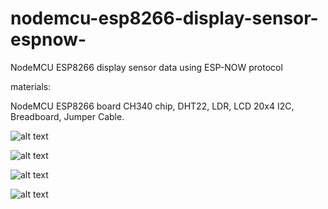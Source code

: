 # nodemcu-esp8266-display-sensor-espnow-
NodeMCU ESP8266 display sensor data using ESP-NOW protocol


materials:

NodeMCU ESP8266 board CH340 chip, DHT22, LDR, LCD 20x4 I2C, Breadboard, Jumper Cable.

![alt text](https://github.com/jenizar/nodemcu-esp8266-display-sensor-espnow-/blob/main/screenshot/image1.png)

![alt text](https://github.com/jenizar/nodemcu-esp8266-display-sensor-espnow-/blob/main/screenshot/image2.png)

![alt text](https://github.com/jenizar/nodemcu-esp8266-display-sensor-espnow-/blob/main/screenshot/image3.png)

![alt text](https://github.com/jenizar/nodemcu-esp8266-display-sensor-espnow-/blob/main/screenshot/image4.png)
